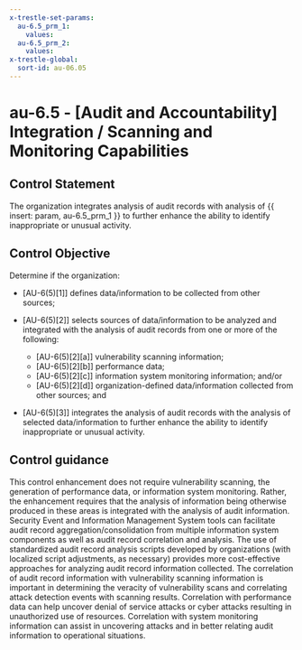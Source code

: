 ```yaml
---
x-trestle-set-params:
  au-6.5_prm_1:
    values:
  au-6.5_prm_2:
    values:
x-trestle-global:
  sort-id: au-06.05
---
```


# au-6.5 - \[Audit and Accountability\] Integration / Scanning and Monitoring Capabilities

## Control Statement

The organization integrates analysis of audit records with analysis of {{ insert: param, au-6.5_prm_1 }} to further enhance the ability to identify inappropriate or unusual activity.

## Control Objective

Determine if the organization:

- \[AU-6(5)[1]\] defines data/information to be collected from other sources;

- \[AU-6(5)[2]\] selects sources of data/information to be analyzed and integrated with the analysis of audit records from one or more of the following:

  - \[AU-6(5)[2][a]\] vulnerability scanning information;
  - \[AU-6(5)[2][b]\] performance data;
  - \[AU-6(5)[2][c]\] information system monitoring information; and/or
  - \[AU-6(5)[2][d]\] organization-defined data/information collected from other sources; and

- \[AU-6(5)[3]\] integrates the analysis of audit records with the analysis of selected data/information to further enhance the ability to identify inappropriate or unusual activity.

## Control guidance

This control enhancement does not require vulnerability scanning, the generation of performance data, or information system monitoring. Rather, the enhancement requires that the analysis of information being otherwise produced in these areas is integrated with the analysis of audit information. Security Event and Information Management System tools can facilitate audit record aggregation/consolidation from multiple information system components as well as audit record correlation and analysis. The use of standardized audit record analysis scripts developed by organizations (with localized script adjustments, as necessary) provides more cost-effective approaches for analyzing audit record information collected. The correlation of audit record information with vulnerability scanning information is important in determining the veracity of vulnerability scans and correlating attack detection events with scanning results. Correlation with performance data can help uncover denial of service attacks or cyber attacks resulting in unauthorized use of resources. Correlation with system monitoring information can assist in uncovering attacks and in better relating audit information to operational situations.
